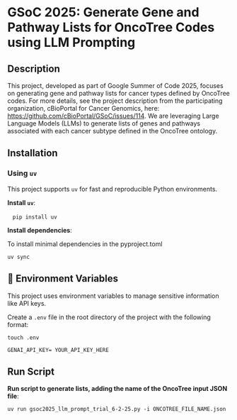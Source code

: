 
# GSoC 2025: Generate Gene and Pathway Lists for OncoTree Codes using LLM Prompting

## Description

This project, developed as part of Google Summer of Code 2025, focuses on generating gene and pathway lists for cancer types defined by OncoTree codes. For more details, see the project description from the participating organization, cBioPortal for Cancer Genomics, here: https://github.com/cBioPortal/GSoC/issues/114. We are leveraging Large Language Models (LLMs) to generate lists of genes and pathways associated with each cancer subtype defined in the OncoTree ontology.

## Installation

### Using `uv`

This project supports `uv` for fast and reproducible Python environments.


**Install `uv`**:

   ```pip install uv```

**Install dependencies**:

To install minimal dependencies in the pyproject.toml 

```uv sync```


## 🔐 Environment Variables

This project uses environment variables to manage sensitive information like API keys.

Create a `.env` file in the root directory of the project with the following format:

```touch .env```

```GENAI_API_KEY= YOUR_API_KEY_HERE```

## Run Script

**Run script to generate lists, adding the name of the OncoTree input JSON file**:

```uv run gsoc2025_llm_prompt_trial_6-2-25.py -i ONCOTREE_FILE_NAME.json```

